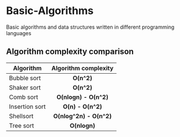 # Basic-Algorithms
Basic algorithms and data structures written in different programming languages

## Algorithm complexity comparison

| Algorithm      | Algorithm complexity    |
| -------------- |:-----------------------:|
| Bubble sort    | **O(n^2)**              |
| Shaker sort    | **O(n^2)**              |
| Comb sort      | **O(nlogn) - O(n^2)**   |
| Insertion sort | **O(n) - O(n^2)**       |
| Shellsort	 | **O(nlog^2n) - O(n^2)** |
| Tree sort	 | **O(nlogn)**		   |
